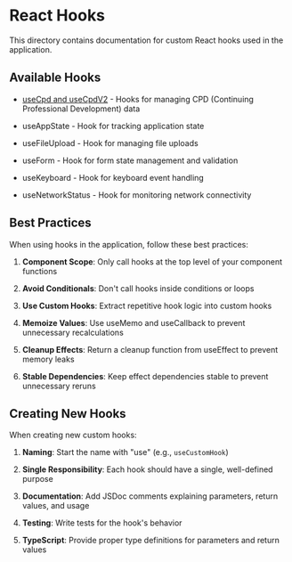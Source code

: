 # React Hooks

This directory contains documentation for custom React hooks used in the application.

## Available Hooks

- [useCpd and useCpdV2](usecpd.md) - Hooks for managing CPD (Continuing Professional Development) data

- useAppState - Hook for tracking application state

- useFileUpload - Hook for managing file uploads

- useForm - Hook for form state management and validation

- useKeyboard - Hook for keyboard event handling

- useNetworkStatus - Hook for monitoring network connectivity

## Best Practices

When using hooks in the application, follow these best practices:

1. **Component Scope**: Only call hooks at the top level of your component functions

2. **Avoid Conditionals**: Don't call hooks inside conditions or loops

3. **Use Custom Hooks**: Extract repetitive hook logic into custom hooks

4. **Memoize Values**: Use useMemo and useCallback to prevent unnecessary recalculations

5. **Cleanup Effects**: Return a cleanup function from useEffect to prevent memory leaks

6. **Stable Dependencies**: Keep effect dependencies stable to prevent unnecessary reruns

## Creating New Hooks

When creating new custom hooks:

1. **Naming**: Start the name with "use" (e.g., `useCustomHook`)

2. **Single Responsibility**: Each hook should have a single, well-defined purpose

3. **Documentation**: Add JSDoc comments explaining parameters, return values, and usage

4. **Testing**: Write tests for the hook's behavior

5. **TypeScript**: Provide proper type definitions for parameters and return values
